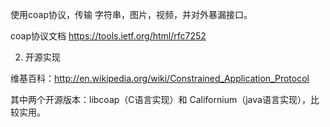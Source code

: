 使用coap协议，传输 字符串，图片，视频，并对外暴漏接口。




coap协议文档
https://tools.ietf.org/html/rfc7252

2. 开源实现

维基百科：http://en.wikipedia.org/wiki/Constrained_Application_Protocol

其中两个开源版本：libcoap（C语言实现）和 Californium（java语言实现），比较实用。
